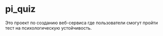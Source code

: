 # pi_quiz

Это проект по созданию веб-сервиса где пользователи смогут пройти тест на психологическую устойчивость.
